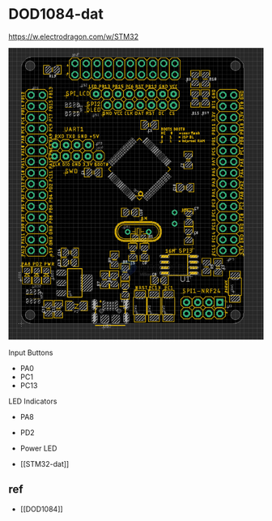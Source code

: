 
# DOD1084-dat

https://w.electrodragon.com/w/STM32

![](2024-01-13-13-05-45.png)


Input Buttons 
- PA0
- PC1
- PC13 

LED Indicators 
- PA8
- PD2
- Power LED

- [[STM32-dat]]

## ref 

- [[DOD1084]]